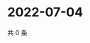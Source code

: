 # 2022-07-04

共 0 条

<!-- BEGIN WEIBO -->
<!-- 最后更新时间 Mon Jul 04 2022 03:00:45 GMT+0800 (China Standard Time) -->

<!-- END WEIBO -->
